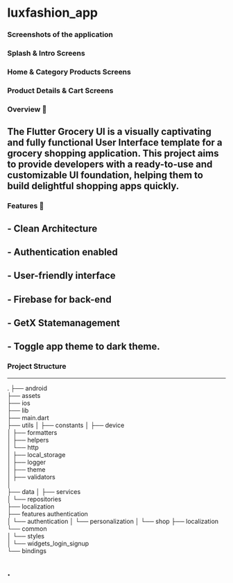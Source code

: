 # luxfashion_app 

### Screenshots of the application 


 ### Splash & Intro Screens

### Home & Category Products Screens  

### Product Details & Cart Screens 

### Overview 📙
## The Flutter Grocery UI is a visually captivating and fully functional User Interface template for a grocery shopping application. This project aims to provide developers with a ready-to-use and customizable UI foundation, helping them to build delightful shopping apps quickly.


### Features 🌟
## - Clean Architecture  
## - Authentication enabled
## - User-friendly interface
## - Firebase for back-end
## - GetX Statemanagement
## - Toggle app theme to dark theme.



### Project Structure
---

.
├── android          
├── assets                         
├── ios                           
├── lib                            
    ├── main.dart                    
    ├── utils
    │   ├── constants
    │   ├── device              
    │   ├── formatters                 
    │   ├── helpers            
    │   └── http   
    │   ├── local_storage        
    │   ├── logger              
    │   ├── theme                 
    │   ├── validators            
    │        
    ├── data
    │   ├── services                   
    │   └── repositories             
    ├── localization              
    ├── features    authentication                
    │   └── authentication
    │   └── personalization 
    │   └── shop 
    ├── localization                      
    └── common                       
    │   └── styles    
    │   └── widgets_login_signup    
    └── bindings                      


 . 
---

